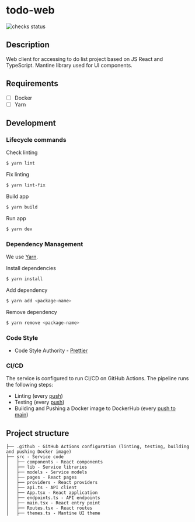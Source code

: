 # todo-web

![checks status](https://github.com/delvify-assessment/todo-web/actions/workflows/pr.yml/badge.svg)

## Description

Web client for accessing to do list project based on JS React and TypeScript.
Mantine library used for UI components.

## Requirements

-   [ ] Docker
-   [ ] Yarn

## Development

### Lifecycle commands

Check linting

```bash
$ yarn lint
```

Fix linting

```bash
$ yarn lint-fix
```

Build app

```bash
$ yarn build
```

Run app

```bash
$ yarn dev
```

### Dependency Management

We use [Yarn](https://yarnpkg.com/getting-started/install).

Install dependencies

```bash
$ yarn install
```

Add dependency

```bash
$ yarn add <package-name>
```

Remove dependency

```bash
$ yarn remove <package-name>
```

### Code Style

-   Code Style Authority - [Prettier](https://prettier.io/docs/en/install.html)

### CI/CD

The service is configured to run CI/CD on GitHub Actions.
The pipeline runs the following steps:

-   Linting (every [push](.github/workflows/pr.yml))
-   Testing (every [push](.github/workflows/pr.yml))
-   Building and Pushing a Docker image to DockerHub (every [push to main](.github/workflows/deploy.yml))

## Project structure

```
├── .github - GitHub Actions configuration (linting, testing, building and pushing Docker image)
├── src - Service code
│   ├── components - React components
│   ├── lib - Service libraries
│   ├── models - Service models
│   ├── pages - React pages
│   ├── providers - React providers
│   ├── api.ts - API client
│   ├── App.tsx - React application
│   ├── endpoints.ts - API endpoints
│   ├── main.tsx - React entry point
│   ├── Routes.tsx - React routes
│   ├── themes.ts - Mantine UI theme
```

